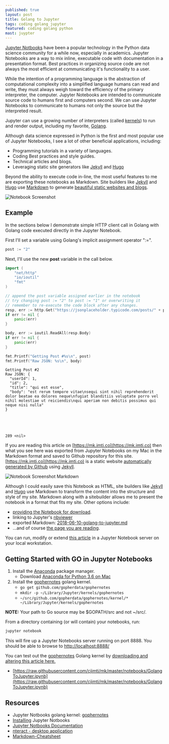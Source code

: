 ```yaml
---
published: true
layout: post
title: Golang to Jupyter
tags: coding golang jupyter
featured: coding golang python
mast: juypter
---
```

[Jupyter Notbooks](http://jupyter.org/) have been a popular technology in the Python data science community for a while now, especially in academics. Jupyter Notebooks are a way to mix inline, executable code with documentation in a presentation format. Best practices in organizing source code are not always the most efficient at communicating it's functionality to a user. 

While the intention of a programming language is the abstraction of computational complexity into a simplified language humans can read and write, they must always weigh toward the efficiency of the primary interpreter, the computer. Jupyter Notebooks are intended to communicate source code to humans first and computers second. We can use Jupyter Notebooks to communicate to humans not only the source but the interpreted result.

Jupyter can use a growing number of interpreters (called [kernels](https://github.com/jupyter/jupyter/wiki/Jupyter-kernels)) to run and render output, including my favorite, [Golang](https://github.com/gopherdata/gophernotes#examples). 

Although data science expressed in Python is the first and most popular use of Jupyter Notebooks, I see a lot of other beneficial applications, including:

- Programming tutorials in a variety of languages.
- Coding Best practices and style guides.
- Technical articles and blogs.
- Leveraging static site generators like [Jekyll](https://jekyllrb.com/) and [Hugo](https://gohugo.io/)

Beyond the ability to execute code in-line, the most useful features to me are exporting these notebooks as Markdown. Site builders like [Jekyll](https://jekyllrb.com/) and [Hugo](https://gohugo.io/) use [Markdown](https://daringfireball.net/projects/markdown/syntax) to generate [beautiful static websites and blogs](https://gohugo.io/showcase/).

![Notebook Screenshot](https://mk.imti.co/images/content/GolangToJupyter-screen.png)

## Example

In the sections below I demonstrate simple HTTP client call in Golang with Golang code executed directly in the Jupyter Notebook.

First I'll set a variable using Golang's implicit assignment operator ":=".


```go
post := "2"
```

Next, I'll use the new **post** variable in the call below.


```go
import (
    "net/http"
    "io/ioutil"
    "fmt"
)

// append the post variable assigned earlier in the notebook
// try changing post := "2" to post := "1" or overwriting it
// remember to re-execute the code block after any changes.
resp, err := http.Get("https://jsonplaceholder.typicode.com/posts/" + post)
if err != nil {
    panic(err)
}

body, err := ioutil.ReadAll(resp.Body)
if err != nil {
    panic(err)
}

fmt.Printf("Getting Post #%s\n", post)
fmt.Printf("Raw JSON: %s\n", body)
```

    Getting Post #2
    Raw JSON: {
      "userId": 1,
      "id": 2,
      "title": "qui est esse",
      "body": "est rerum tempore vitae\nsequi sint nihil reprehenderit dolor beatae ea dolores neque\nfugiat blanditiis voluptate porro vel nihil molestiae ut reiciendis\nqui aperiam non debitis possimus qui neque nisi nulla"
    }





    289 <nil>



If you are reading this article on [https://mk.imti.co](https://mk.imti.co) then what you see here was exported from Jupyter Notebooks on my Mac in the Markdown format and saved to Github repository for this site. [https://mk.imti.co](https://mk.imti.co) is a static website [automatically generated by Github](https://pages.github.com/) using [Jekyll](https://jekyllrb.com/). 

![Notebook Screenshot Markdown](https://mk.imti.co/images/content/GolangToJupyter-markdown.png)

Although I could easily save this Notebook as HTML, site builders like [Jekyll](https://jekyllrb.com/) and [Hugo](https://gohugo.io/) use Markdown to transform the content into the structure and style of my site. Markdown along with a sitebuilder allows me to present the notebook in a format that fits my site. Other options include:

- [providing the Notebook for download](https://raw.githubusercontent.com/cjimti/mk/master/notebooks/GolangToJupyter.ipynb).
- linking to Jupyter's [nbviewer](https://nbviewer.jupyter.org/github/cjimti/mk/blob/master/notebooks/GolangToJupyter.ipynb)
- exported Markdown: [2018-06-10-golang-to-jupyter.md](https://github.com/cjimti/mk/blob/master/_posts/2018-06-10-golang-to-jupyter.md)
- ...and of course [the page you are reading](https://mk.imti.co/golang-to-jupyter/).

You can run, modify or extend [this article](https://mk.imti.co/notebooks/GolangToJupyter.ipynb) in a Jupyter Notebook server on your local workstation.

## Getting Started with GO in Jupyter Notebooks

1. Install the [Anaconda](https://www.anaconda.com/download/#macos) package manager.
    - Download [Anaconda for Python 3.6 on Mac](https://repo.anaconda.com/archive/Anaconda3-5.2.0-MacOSX-x86_64.pkg)
2. Install the [gophernotes](https://github.com/gopherdata/gophernotes) golang kernel.
    - `go get github.com/gopherdata/gophernotes`
    - `mkdir -p ~/Library/Jupyter/kernels/gophernotes`
    - `~/src/github.com/gopherdata/gophernotes/kernel/* ~/Library/Jupyter/kernels/gophernotes`

**NOTE:** Your path to Go source may be $GOPATH/src and not ~/src/. 

From a directory containing (or will contain) your notebooks, run:
```bash
jupyter notebook
```

This will fire up a Jupyter Notebooks server running on port 8888. You should be able to browse to [http://localhost:8888/](http://localhost:8888/)

You can test out the [gophernotes](https://github.com/gopherdata/gophernotes) Golang kernel by [downloading and altering this article here.](https://raw.githubusercontent.com/cjimti/mk/master/notebooks/GolangToJupyter.ipynb)

- [https://raw.githubusercontent.com/cjimti/mk/master/notebooks/GolangToJupyter.ipynb](https://raw.githubusercontent.com/cjimti/mk/master/notebooks/GolangToJupyter.ipynb)

## Resources

- Jupyter Notbooks golang kernel: [gophernotes](https://github.com/gopherdata/gophernotes)
- [Installing](http://jupyter.readthedocs.io/en/latest/install.html) Jupyter Notbooks
- [Jupyter Notbooks Documentation](http://jupyter.org/documentation)
- [nteract - desktop application](https://nteract.io/)
- [Markdown-Cheatsheet](https://github.com/adam-p/markdown-here/wiki/Markdown-Cheatsheet)
